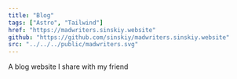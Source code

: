 ```yaml
---
title: "Blog"
tags: ["Astro", "Tailwind"]
href: "https://madwriters.sinskiy.website"
github: "https://github.com/sinskiy/madwriters.sinskiy.website"
src: "../../../public/madwriters.svg"
---
```


A blog website I share with my friend
